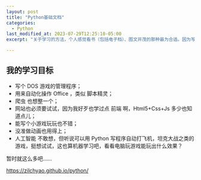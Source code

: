 ```yaml
---
layout: post
title: "Python基础文档"
categories:
  - Python
last_modified_at: 2023-07-29T12:25:10-05:00
excerpt: "关于学习的方法，个人感觉看书（包括电子档）、图文并茂的那种最为合适。因为写下来的白纸黑字就是固定的，图片也是固定的。除非后面涂改，否则内容不会变化。知识就在那里、静静的、固定的。我的大脑也喜欢存储这种固定的知识，没明白的可以翻回去再复习一下。固定在大脑里的知识越多、自然大脑就越丰富。视频、音频这种流动的形式，在学习上真的只能用来辅助、比如观察一个过程的时候，视频可以看到连续的变化，确实是一个便捷的方式。但这种流动的媒体很容易被时间冲淡，而且对关键知识点的集中理解反而会有一些干扰。所以，即使是用视频来学习，也必须用笔写下关键词、截图或拍照固定住关键帧、只有固定下来，才有便于记忆，才是真正学会了，能应用。（也有的人的大脑就是适应流动的知识，他们的大脑更喜欢联动交互的知识点。因此学习方法也有所不同。各人选择最适合自己的方式就好了。另 2023 GPT走向大众了，人人都可以按自己的节奏来安排学习进度了，多好。 ） ———— 2020.12"

---
```




## 我的学习目标
* 写个 DOS 游戏的管理程序；
* 用来自动化操作 Office ，类似 脚本精灵；
* 爬虫 也想整一个；
* 网站也必须要试试，因为我好歹也学过点 前端 啊，Html5+Css+Js 多少也知道点儿；
* 能写个小游戏玩玩也不错；
* 没准做动画也用得上；
* 人工智能 不敢想，但听说可以用 Python 写程序自动打飞机，坦克大战之类的游戏，挺想试试，这也算机器学习吧，看看电脑玩游戏能玩出什么效果？

暂时就这么多吧……

https://zilchyao.github.io/python/